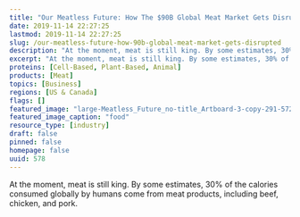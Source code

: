 ```yaml
---
title: "Our Meatless Future: How The $90B Global Meat Market Gets Disrupted"
date: 2019-11-14 22:27:25
lastmod: 2019-11-14 22:27:25
slug: /our-meatless-future-how-90b-global-meat-market-gets-disrupted
description: "At the moment, meat is still king. By some estimates, 30% of the calories consumed globally by humans come from meat products, including beef, chicken, and&nbsp;pork."
excerpt: "At the moment, meat is still king. By some estimates, 30% of the calories consumed globally by humans come from meat products, including beef, chicken, and&nbsp;pork."
proteins: [Cell-Based, Plant-Based, Animal]
products: [Meat]
topics: [Business]
regions: [US & Canada]
flags: []
featured_image: "large-Meatless_Future_no-title_Artboard-3-copy-291-572x364.png"
featured_image_caption: "food"
resource_type: [industry]
draft: false
pinned: false
homepage: false
uuid: 578
---
```

At the moment, meat is still king. By some estimates, 30% of the
calories consumed globally by humans come from meat products, including
beef, chicken, and pork.
